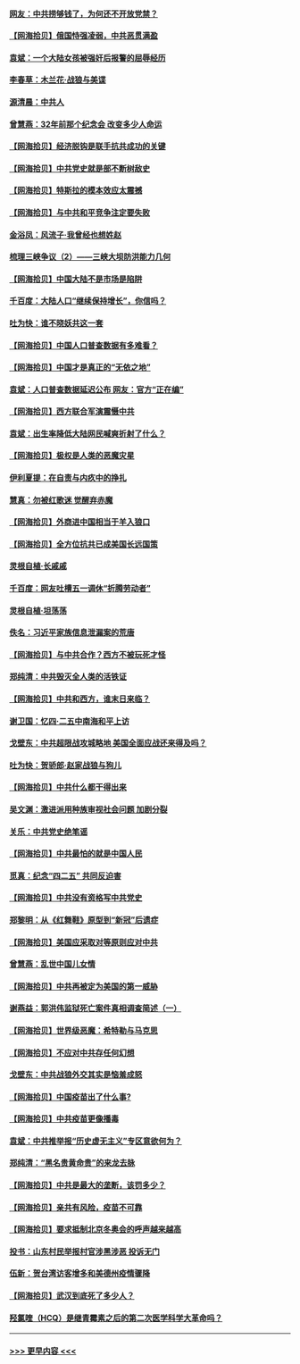 #### [网友：中共捞够钱了，为何还不开放党禁？](../pages/nsc993/n12938952.md?t=05120202) 
#### [【网海拾贝】俄国恃强凌弱，中共恶贯满盈](../pages/nsc993/n12936626.md?t=05120202) 
#### [袁斌：一个大陆女孩被强奸后报警的屈辱经历](../pages/nsc993/n12936547.md?t=05120202) 
#### [李春草：木兰花·战狼与美谍](../pages/nsc993/n12935995.md?t=05120202) 
#### [源清晨：中共人](../pages/nsc993/n12935589.md?t=05120202) 
#### [曾慧燕：32年前那个纪念会 改变多少人命运](../pages/nsc993/n12934233.md?t=05120202) 
#### [【网海拾贝】经济脱钩是联手抗共成功的关键](../pages/nsc993/n12934176.md?t=05120202) 
#### [【网海拾贝】中共党史就是部不断树敌史](../pages/nsc993/n12932844.md?t=05120202) 
#### [【网海拾贝】特斯拉的模本效应太震撼](../pages/nsc993/n12925626.md?t=05120202) 
#### [【网海拾贝】与中共和平竞争注定要失败](../pages/nsc993/n12923326.md?t=05120202) 
#### [金浴凤：风流子‧我曾经也想姓赵](../pages/nsc993/n12920911.md?t=05120202) 
#### [梳理三峡争议（2）——三峡大坝防洪能力几何](../pages/nsc993/n12920173.md?t=05120202) 
#### [【网海拾贝】中国大陆不是市场是陷阱](../pages/nsc993/n12920143.md?t=05120202) 
#### [千百度：大陆人口“继续保持增长”，你信吗？](../pages/nsc993/n12918946.md?t=05120202) 
#### [吐为快：谁不晓妖共这一套](../pages/nsc993/n12918941.md?t=05120202) 
#### [【网海拾贝】中国人口普查数据有多难看？](../pages/nsc993/n12917822.md?t=05120202) 
#### [【网海拾贝】中国才是真正的“无依之地”](../pages/nsc993/n12915845.md?t=05120202) 
#### [袁斌：人口普查数据延迟公布 网友：官方“正在编”](../pages/nsc993/n12915748.md?t=05120202) 
#### [【网海拾贝】西方联合军演震慑中共](../pages/nsc993/n12913466.md?t=05120202) 
#### [袁斌：出生率降低大陆网民喊爽折射了什么？](../pages/nsc993/n12913365.md?t=05120202) 
#### [【网海拾贝】极权是人类的恶魔灾星](../pages/nsc993/n12910697.md?t=05120202) 
#### [伊利夏提：在自责与内疚中的挣扎](../pages/nsc993/n12910493.md?t=05120202) 
#### [慧真：勿被红歌迷 觉醒弃赤魔](../pages/nsc993/n12910485.md?t=05120202) 
#### [【网海拾贝】外商进中国相当于羊入狼口](../pages/nsc993/n12908274.md?t=05120202) 
#### [【网海拾贝】全方位抗共已成美国长远国策](../pages/nsc993/n12906878.md?t=05120202) 
#### [灵根自植‧长戚戚](../pages/nsc993/n12905585.md?t=05120202) 
#### [千百度：网友吐槽五一调休“折腾劳动者”](../pages/nsc993/n12905934.md?t=05120202) 
#### [灵根自植‧坦荡荡](../pages/nsc993/n12905562.md?t=05120202) 
#### [佚名：习近平家族信息泄漏案的荒唐](../pages/nsc993/n12904705.md?t=05120202) 
#### [【网海拾贝】与中共合作？西方不被玩死才怪](../pages/nsc993/n12903873.md?t=05120202) 
#### [郑纯清：中共毁灭全人类的活铁证](../pages/nsc993/n12903785.md?t=05120202) 
#### [【网海拾贝】中共和西方，谁末日来临？](../pages/nsc993/n12903482.md?t=05120202) 
#### [谢卫国：忆四‧二五中南海和平上访](../pages/nsc993/n12902192.md?t=05120202) 
#### [戈壁东：中共超限战攻城略地 美国全面应战还来得及吗？](../pages/nsc993/n12902297.md?t=05120202) 
#### [吐为快：贺骄郎‧赵家战狼与狗儿](../pages/nsc993/n12902280.md?t=05120202) 
#### [【网海拾贝】中共什么都干得出来](../pages/nsc993/n12897500.md?t=05120202) 
#### [吴文渊：激进派用种族审视社会问题 加剧分裂](../pages/nsc993/n12893881.md?t=05120202) 
#### [关乐：中共党史绝笔谣](../pages/nsc993/n12897270.md?t=05120202) 
#### [【网海拾贝】中共最怕的就是中国人民](../pages/nsc993/n12894705.md?t=05120202) 
#### [觅真：纪念“四二五” 共同反迫害](../pages/nsc993/n12894553.md?t=05120202) 
#### [【网海拾贝】中共没有资格写中共党史](../pages/nsc993/n12892231.md?t=05120202) 
#### [郑黎明：从《红舞鞋》原型到“新冠”后遗症](../pages/nsc993/n12890469.md?t=05120202) 
#### [【网海拾贝】美国应采取对等原则应对中共](../pages/nsc993/n12889176.md?t=05120202) 
#### [曾慧燕：乱世中国儿女情](../pages/nsc993/n12887931.md?t=05120202) 
#### [【网海拾贝】中共再被定为美国的第一威胁](../pages/nsc993/n12887580.md?t=05120202) 
#### [谢燕益：郭洪伟监狱死亡案件真相调查简述（一）](../pages/nsc993/n12885648.md?t=05120202) 
#### [【网海拾贝】世界级恶魔：希特勒与马克思](../pages/nsc993/n12884062.md?t=05120202) 
#### [【网海拾贝】不应对中共存任何幻想](../pages/nsc993/n12881460.md?t=05120202) 
#### [戈壁东：中共战狼外交其实是恼羞成怒](../pages/nsc993/n12880392.md?t=05120202) 
#### [【网海拾贝】中国疫苗出了什么事?](../pages/nsc993/n12879124.md?t=05120202) 
#### [【网海拾贝】中共疫苗更像播毒](../pages/nsc993/n12876631.md?t=05120202) 
#### [袁斌：中共推举报“历史虚无主义”专区意欲何为？](../pages/nsc993/n12876530.md?t=05120202) 
#### [郑纯清：“黑名贵黄命贵”的来龙去脉](../pages/nsc993/n12875589.md?t=05120202) 
#### [【网海拾贝】中共是最大的垄断，该罚多少？](../pages/nsc993/n12874006.md?t=05120202) 
#### [【网海拾贝】亲共有风险，疫苗不可靠](../pages/nsc993/n12872224.md?t=05120202) 
#### [【网海拾贝】要求抵制北京冬奥会的呼声越来越高](../pages/nsc993/n12868962.md?t=05120202) 
#### [投书：山东村民举报村官涉黑涉恶 投诉无门](../pages/nsc993/n12869726.md?t=05120202) 
#### [伍新：贺台湾访客增多和美德州疫情骤降](../pages/nsc993/n12865651.md?t=05120202) 
#### [【网海拾贝】武汉到底死了多少人？](../pages/nsc993/n12863707.md?t=05120202) 
#### [羟氯喹（HCQ）是继青霉素之后的第二次医学科学大革命吗？](../pages/nsc993/n12638564.md?t=05120202) 

----
#### [ >>> 更早内容 <<< ](../indexes/nsc993-earlier.md)
